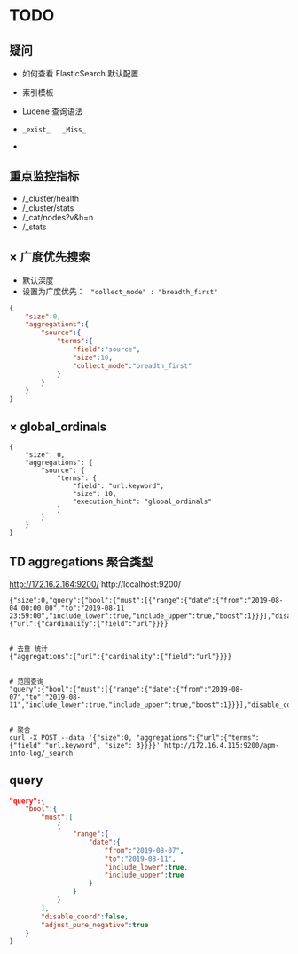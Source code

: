 # TODO

## 疑问

- 如何查看 ElasticSearch 默认配置
- 索引模板
-  Lucene 查询语法

  - `_exist_   _Miss_`
- 



## 重点监控指标

- /_cluster/health
- /_cluster/stats
- /_cat/nodes?v&h=n
- /_stats





## × 广度优先搜索

- 默认深度
- 设置为广度优先： ` "collect_mode" : "breadth_first"`

```json
{
    "size":0,
    "aggregations":{
        "source":{
            "terms":{
                "field":"source",
                "size":10,
                "collect_mode":"breadth_first"
            }
        }
    }
}
```



## × global_ordinals

```
{
    "size": 0,
    "aggregations": {
        "source": {
            "terms": {
                "field": "url.keyword",
                "size": 10,
                "execution_hint": "global_ordinals"
            }
        }
    }
}
```





## TD aggregations 聚合类型



http://172.16.2.164:9200/
http://localhost:9200/

```
{"size":0,"query":{"bool":{"must":[{"range":{"date":{"from":"2019-08-04 00:00:00","to":"2019-08-11 23:59:00","include_lower":true,"include_upper":true,"boost":1}}}],"disable_coord":false,"adjust_pure_negative":true,"boost":1}},"aggregations":{"url":{"cardinality":{"field":"url"}}}}


# 去重 统计
{"aggregations":{"url":{"cardinality":{"field":"url"}}}}


# 范围查询
"query":{"bool":{"must":[{"range":{"date":{"from":"2019-08-07","to":"2019-08-11","include_lower":true,"include_upper":true,"boost":1}}}],"disable_coord":false,"adjust_pure_negative":true,"boost":1}}


# 聚合
curl -X POST --data '{"size":0, "aggregations":{"url":{"terms":{"field":"url.keyword", "size": 3}}}}' http://172.16.4.115:9200/apm-info-log/_search
```



## query



```json
"query":{
    "bool":{
        "must":[
            {
                "range":{
                    "date":{
                        "from":"2019-08-07",
                        "to":"2019-08-11",
                        "include_lower":true,
                        "include_upper":true
                    }
                }
            }
        ],
        "disable_coord":false,
        "adjust_pure_negative":true
    }
}
```

